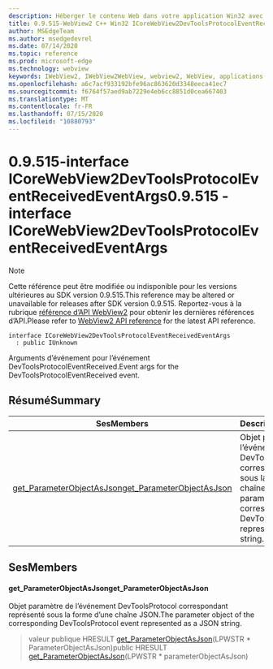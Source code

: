 ```yaml
---
description: Héberger le contenu Web dans votre application Win32 avec le contrôle Microsoft Edge WebView2
title: 0.9.515-WebView2 C++ Win32 ICoreWebView2DevToolsProtocolEventReceivedEventArgs
author: MSEdgeTeam
ms.author: msedgedevrel
ms.date: 07/14/2020
ms.topic: reference
ms.prod: microsoft-edge
ms.technology: webview
keywords: IWebView2, IWebView2WebView, webview2, WebView, applications Win32, Win32, Edge, ICoreWebView2, ICoreWebView2Controller, contrôle de navigateur, html Edge
ms.openlocfilehash: a6c7acf933192bfe96ac863620d3348eeca41ec7
ms.sourcegitcommit: f6764f57aed9ab7229e4eb6cc8851d0cea667403
ms.translationtype: MT
ms.contentlocale: fr-FR
ms.lasthandoff: 07/15/2020
ms.locfileid: "10880793"
---
```

# <span data-ttu-id="5a12a-104">0.9.515-interface ICoreWebView2DevToolsProtocolEventReceivedEventArgs</span><span class="sxs-lookup"><span data-stu-id="5a12a-104">0.9.515 - interface ICoreWebView2DevToolsProtocolEventReceivedEventArgs</span></span> 

> [!NOTE]
> <span data-ttu-id="5a12a-105">Cette référence peut être modifiée ou indisponible pour les versions ultérieures au SDK version 0.9.515.</span><span class="sxs-lookup"><span data-stu-id="5a12a-105">This reference may be altered or unavailable for releases after SDK version 0.9.515.</span></span> <span data-ttu-id="5a12a-106">Reportez-vous à la rubrique [référence d’API WebView2](../../../webview2-api-reference.md) pour obtenir les dernières références d’API.</span><span class="sxs-lookup"><span data-stu-id="5a12a-106">Please refer to [WebView2 API reference](../../../webview2-api-reference.md) for the latest API reference.</span></span>

```
interface ICoreWebView2DevToolsProtocolEventReceivedEventArgs
  : public IUnknown
```

<span data-ttu-id="5a12a-107">Arguments d’événement pour l’événement DevToolsProtocolEventReceived.</span><span class="sxs-lookup"><span data-stu-id="5a12a-107">Event args for the DevToolsProtocolEventReceived event.</span></span>

## <span data-ttu-id="5a12a-108">Résumé</span><span class="sxs-lookup"><span data-stu-id="5a12a-108">Summary</span></span>

 <span data-ttu-id="5a12a-109">Ses</span><span class="sxs-lookup"><span data-stu-id="5a12a-109">Members</span></span>                        | <span data-ttu-id="5a12a-110">Descriptions</span><span class="sxs-lookup"><span data-stu-id="5a12a-110">Descriptions</span></span>
--------------------------------|---------------------------------------------
[<span data-ttu-id="5a12a-111">get_ParameterObjectAsJson</span><span class="sxs-lookup"><span data-stu-id="5a12a-111">get_ParameterObjectAsJson</span></span>](#get_parameterobjectasjson) | <span data-ttu-id="5a12a-112">Objet paramètre de l’événement DevToolsProtocol correspondant représenté sous la forme d’une chaîne JSON.</span><span class="sxs-lookup"><span data-stu-id="5a12a-112">The parameter object of the corresponding DevToolsProtocol event represented as a JSON string.</span></span>

## <span data-ttu-id="5a12a-113">Ses</span><span class="sxs-lookup"><span data-stu-id="5a12a-113">Members</span></span>

#### <span data-ttu-id="5a12a-114">get_ParameterObjectAsJson</span><span class="sxs-lookup"><span data-stu-id="5a12a-114">get_ParameterObjectAsJson</span></span> 

<span data-ttu-id="5a12a-115">Objet paramètre de l’événement DevToolsProtocol correspondant représenté sous la forme d’une chaîne JSON.</span><span class="sxs-lookup"><span data-stu-id="5a12a-115">The parameter object of the corresponding DevToolsProtocol event represented as a JSON string.</span></span>

> <span data-ttu-id="5a12a-116">valeur publique HRESULT [get_ParameterObjectAsJson](#get_parameterobjectasjson)(LPWSTR \* ParameterObjectAsJson)</span><span class="sxs-lookup"><span data-stu-id="5a12a-116">public HRESULT [get_ParameterObjectAsJson](#get_parameterobjectasjson)(LPWSTR \* parameterObjectAsJson)</span></span>

